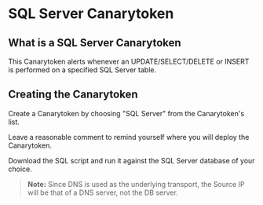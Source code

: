 # SQL Server Canarytoken

## What is a SQL Server Canarytoken

This Canarytoken alerts whenever an UPDATE/SELECT/DELETE or INSERT is performed on a specified SQL Server table.

## Creating the Canarytoken

Create a Canarytoken by choosing "SQL Server" from the Canarytoken's list.

Leave a reasonable comment to remind yourself where you will deploy the Canarytoken.

Download the SQL script and run it against the SQL Server database of your choice.

>**Note:** Since DNS is used as the underlying transport, the Source IP will be that of a DNS server, not the DB server.
